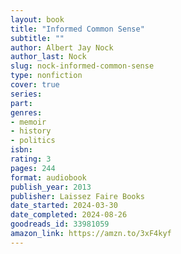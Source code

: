 ```yaml
---
layout: book
title: "Informed Common Sense"
subtitle: ""
author: Albert Jay Nock
author_last: Nock
slug: nock-informed-common-sense
type: nonfiction
cover: true
series: 
part: 
genres:
- memoir
- history
- politics
isbn: 
rating: 3
pages: 244
format: audiobook
publish_year: 2013
publisher: Laissez Faire Books
date_started: 2024-03-30
date_completed: 2024-08-26
goodreads_id: 33981059
amazon_link: https://amzn.to/3xF4kyf
---
```

